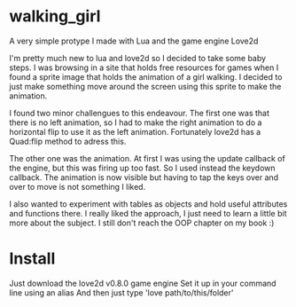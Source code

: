 walking_girl
============

A very simple protype I made with Lua and the game engine Love2d

I'm pretty much new to lua and love2d so I decided to take some baby steps. I was browsing in a site that holds free resources
for games when I found a sprite image that holds the animation of a girl walking. I decided to just make something move around 
the screen using this sprite to make the animation.

I found two minor challengues to this endeavour. The first one was that there is no left animation, so I had to make the right
animation to do a horizontal flip to use it as the left animation. Fortunately love2d has a Quad:flip method to adress this.

The other one was the animation. At first I was using the update callback of the engine, but this was firing up too fast. So I 
used instead the keydown callback. The animation is now visible but having to tap the keys over and over to move is not something
I liked. 

I also wanted to experiment with tables as objects and hold useful attributes and functions there. I really liked the approach, 
I just need to learn a little bit more about the subject. I still don't reach the OOP chapter on my book :)
 
 
Install
=======

Just download the love2d v0.8.0 game engine
Set it up in your command line using an alias
And then just type 'love path/to/this/folder'
